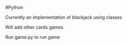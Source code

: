 #Python 

Currently an implementation of blackjack using classes

Will add other cards games

Run game.py to run game